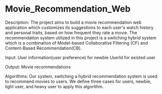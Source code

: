 # Movie_Recommendation_Web
Description: 
The project aims to build a movie recommendation web application which customizes its suggestions to each user's watch history and personal traits, based on how frequent they rate a movie. The recommendation system utilized in this project is a switching hybrid system which is a combination of Model-based Collaborative Filtering (CF) and Content-Based Recommendation(CB).

Input: 
User information(user preference) for newbie
UserId for existed user

Output: Movie recommendations


Algorithms:
Our system, switching a hybrid recommendation system is used to recommend movies to users. We define three cases for users, newbie, light user, and heavy user to apply this algorithm.

